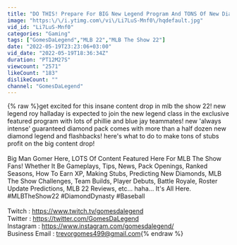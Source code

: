 ```yaml
---
title: "DO THIS! Prepare For BIG New Legend Program And TONS Of New Diamonds! Make LOTS Of Stubs! MLB 22"
image: "https:\/\/i.ytimg.com\/vi\/Li7LuS-Mnf0\/hqdefault.jpg"
vid_id: "Li7LuS-Mnf0"
categories: "Gaming"
tags: ["GomesDaLegend","MLB 22","MLB The Show 22"]
date: "2022-05-19T23:23:06+03:00"
vid_date: "2022-05-19T18:36:34Z"
duration: "PT12M27S"
viewcount: "2571"
likeCount: "183"
dislikeCount: ""
channel: "GomesDaLegend"
---
```

{% raw %}get excited for this insane content drop in mlb the show 22! new legend roy halladay is expected to join the new legend class in the exclusive featured program with lots of phillie and blue jay teammates! new 'always intense' guaranteed diamond pack comes with more than a half dozen new diamond legend and flashbacks! here's what to do to make tons of stubs profit on the big content drop!<br /><br />Big Man Gomer Here, LOTS Of Content Featured Here For MLB The Show Fans! Whether It Be Gameplays, Tips, News, Pack Openings, Ranked Seasons, How To Earn XP, Making Stubs, Predicting New Diamonds, MLB The Show Challenges, Team Builds, Player Debuts, Battle Royale, Roster Update Predictions, MLB 22 Reviews, etc... haha... It's All Here. #MLBTheShow22 #DiamondDynasty #Baseball<br /><br />Twitch : <a rel="nofollow" target="blank" href="https://www.twitch.tv/gomesdalegend">https://www.twitch.tv/gomesdalegend</a><br />Twitter : <a rel="nofollow" target="blank" href="https://twitter.com/GomesDaLegend">https://twitter.com/GomesDaLegend</a><br />Instagram : <a rel="nofollow" target="blank" href="https://www.instagram.com/gomesdalegend/">https://www.instagram.com/gomesdalegend/</a><br />Business Email : trevorgomes499@gmail.com{% endraw %}
